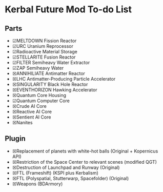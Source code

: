 # Kerbal Future Mod To-do List

## Parts

* ☑MELTDOWN Fission Reactor
* ☑URC Uranium Reprocessor
* ☑Radioactive Material Storage
* ☑STELLARITE Fusion Reactor
* ☑FILTER Semiheavy Water Extractor
* ☑ZAP Semiheavy Water
* ☒ANNIHILIATE Antimatter Reactor
* ☒LHC Antimatter-Producing Particle Accelerator
* ☒SINGULARITY Black Hole Reactor
* ☒EVENTHORIZON Hawking Accelerator
* ☒Quantum Core Housing
* ☑Quantum Computer Core
* ☒Crude AI Core
* ☒Reactive AI Core
* ☒Sentient AI Core
* ☒Nanites

## Plugin

* ☒Replacement of planets with white-hot balls (Original + Kopernicus API)
* ☒Restriction of the Space Center to relevant scenes (modified QGT)
* ☒Destruction of Launchpad and Runway (Original)
* ☒FTL (Frameshift) (KSPI plus Kerbalism)
* ☒FTL (Polyspatial, Stutterwarp, Spacefolder) (Original)
* ☒Weapons (BDArmory)
